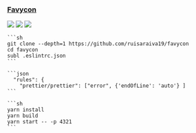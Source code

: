 ### [Favycon](https://github.com/ruisaraiva19/favycon)

![](https://img.shields.io/github/license/ruisaraiva19/favycon?label=&style=flat-square) [![](https://img.shields.io/github/last-commit/scillidan/favycon/main?label=&style=flat-square)](https://github.com/scillidan/favycon) ![](https://img.shields.io/badge/Vercel-black?style=flat&logo=Vercel&logoColor=white)

````{tab} From source
```sh
git clone --depth=1 https://github.com/ruisaraiva19/favycon
cd favycon
subl .eslintrc.json
```

```json
  "rules": {
    "prettier/prettier": ["error", {'endOfLine': 'auto'} ]
```

```sh
yarn install
yarn build
yarn start -- -p 4321
```
````